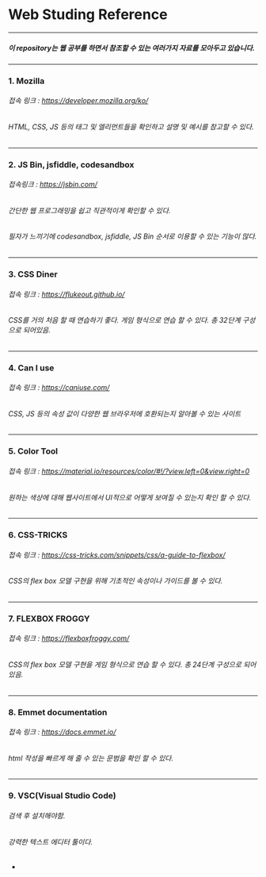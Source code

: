# Web Studing Reference
---------------------------------
##### 이 repository는 웹 공부를 하면서 참조할 수 있는 여러가지 자료를 모아두고 있습니다.
---------------------------------
### 1. Mozilla
###### 접속 링크 : https://developer.mozilla.org/ko/
###### HTML, CSS, JS 등의 태그 및 엘리먼트들을 확인하고 설명 및 예시를 참고할 수 있다.
---------------------------------
### 2. JS Bin, jsfiddle, codesandbox
###### 접속링크 : https://jsbin.com/
###### 간단한 웹 프로그래밍을 쉽고 직관적이게 확인할 수 있다.
###### 필자가 느끼기에 codesandbox, jsfiddle, JS Bin 순서로 이용할 수 있는 기능이 많다.
---------------------------------
### 3. CSS Diner
###### 접속 링크 : https://flukeout.github.io/
###### CSS를 거의 처음 할 때 연습하기 좋다. 게임 형식으로 연습 할 수 있다. 총 32단계 구성으로 되어있음.
----------------------------------
### 4. Can I use
###### 접속 링크 : https://caniuse.com/
###### CSS, JS 등의 속성 값이 다양한 웹 브라우저에 호환되는지 알아볼 수 있는 사이트
------------------------------------
### 5. Color Tool
###### 접속 링크 : https://material.io/resources/color/#!/?view.left=0&view.right=0
###### 원하는 색상에 대해 웹사이트에서 UI적으로 어떻게 보여질 수 있는지 확인 할 수 있다.
------------------------------------
### 6. CSS-TRICKS
###### 접속 링크 : https://css-tricks.com/snippets/css/a-guide-to-flexbox/
###### CSS의 flex box 모델 구현을 위해 기초적인 속성이나 가이드를 볼 수 있다.
------------------------------------
### 7. FLEXBOX FROGGY
###### 접속 링크 : https://flexboxfroggy.com/
###### CSS의 flex box 모델 구현을 게임 형식으로 연습 할 수 있다. 총 24단계 구성으로 되어있음.
------------------------------------
### 8. Emmet documentation
###### 접속 링크 : https://docs.emmet.io/
###### html 작성을 빠르게 해 줄 수 있는 문범을 확인 할 수 있다.
------------------------------------
### 9. VSC(Visual Studio Code)
###### 검색 후 설치해야함.
###### 강력한 텍스트 에디터 툴이다.
- ##### 
